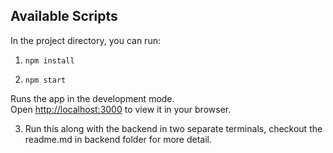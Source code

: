 ## Available Scripts

In the project directory, you can run:

1. `npm install`

2. `npm start`

Runs the app in the development mode.\
Open [http://localhost:3000](http://localhost:3000) to view it in your browser.


3. Run this along with the backend in two separate terminals, checkout the readme.md in backend folder for more
detail.